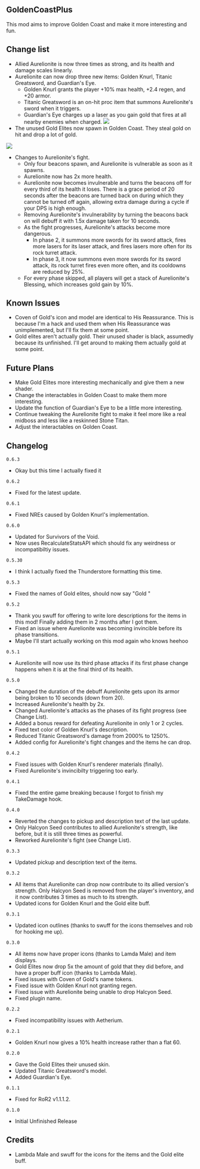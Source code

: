## GoldenCoastPlus
This mod aims to improve Golden Coast and make it more interesting and fun.

## Change list
- Allied Aurelionite is now three times as strong, and its health and damage scales linearly.
- Aurelionite can now drop three new items: Golden Knurl, Titanic Greatsword, and Guardian's Eye.
	- Golden Knurl grants the player +10% max health, +2.4 regen, and +20 armor.
	- Titanic Greatsword is an on-hit proc item that summons Aurelionite's sword when it triggers.
	- Guardian's Eye charges up a laser as you gain gold that fires at all nearby enemies when charged.
![](https://cdn.discordapp.com/attachments/662741163262083095/835753637807652874/Items_Screenshot.PNG)
- The unused Gold Elites now spawn in Golden Coast. They steal gold on hit and drop a lot of gold.

![](https://cdn.discordapp.com/attachments/662741163262083095/835753633680850964/Gold_Elite_Screenshot.PNG)
- Changes to Aurelionite's fight.
	- Only four beacons spawn, and Aurelionite is vulnerable as soon as it spawns.
	- Aurelionite now has 2x more health.
	- Aurelionite now becomes invulnerable and turns the beacons off for every third of its health it loses. There is a grace period of 20 seconds after the beacons are turned back on during which they cannot be turned off again, allowing extra damage during a cycle if your DPS is high enough.
	- Removing Aurelionite's invulnerability by turning the beacons back on will debuff it with 1.5x damage taken for 10 seconds.
	- As the fight progresses, Aurelionite's attacks become more dangerous.
		- In phase 2, it summons more swords for its sword attack, fires more lasers for its laser attack, and fires lasers more often for its rock turret attack.
		- In phase 3, it now summons even more swords for its sword attack, its rock turret fires even more often, and its cooldowns are reduced by 25%.
	- For every phase skipped, all players will get a stack of Aurelionite's Blessing, which increases gold gain by 10%.

## Known Issues
- Coven of Gold's icon and model are identical to His Reassurance. This is because I'm a hack and used them when His Reassurance was unimplemented, but I'll fix them at some point.
- Gold elites aren't actually gold. Their unused shader is black, assumedly because its unfinished. I'll get around to making them actually gold at some point.

## Future Plans
- Make Gold Elites more interesting mechanically and give them a new shader.
- Change the interactables in Golden Coast to make them more interesting.
- Update the function of Guardian's Eye to be a little more interesting.
- Continue tweaking the Aurelionite fight to make it feel more like a real midboss and less like a reskinned Stone Titan.
- Adjust the interactables on Golden Coast.

## Changelog
`0.6.3`
- Okay but this time I actually fixed it

`0.6.2`
- Fixed for the latest update.

`0.6.1`
- Fixed NREs caused by Golden Knurl's implementation.

`0.6.0`
- Updated for Survivors of the Void.
- Now uses RecalculateStatsAPI which should fix any weirdness or incompatibiltiy issues.

`0.5.30`
- I think I actually fixed the Thunderstore formatting this time.

`0.5.3`
- Fixed the names of Gold elites, should now say "Gold <character name>"

`0.5.2`
- Thank you swuff for offering to write lore descriptions for the items in this mod! Finally adding them in 2 months after I got them.
- Fixed an issue where Aurelionite was becoming invincible before its phase transitions.
- Maybe I'll start actually working on this mod again who knows heehoo

`0.5.1`
- Aurelionite will now use its third phase attacks if its first phase change happens when it is at the final third of its health.

`0.5.0`
- Changed the duration of the debuff Aurelionite gets upon its armor being broken to 10 seconds (down from 20).
- Increased Aurelionite's health by 2x.
- Changed Aurelionite's attacks as the phases of its fight progress (see Change List).
- Added a bonus reward for defeating Aurelionite in only 1 or 2 cycles.
- Fixed text color of Golden Knurl's description.
- Reduced Titanic Greatsword's damage from 2000% to 1250%.
- Added config for Aurelionite's fight changes and the items he can drop.

`0.4.2`
- Fixed issues with Golden Knurl's renderer materials (finally).
- Fixed Aurelionite's invincibilty triggering too early.

`0.4.1`
- Fixed the entire game breaking because I forgot to finish my TakeDamage hook.

`0.4.0`
- Reverted the changes to pickup and description text of the last update.
- Only Halcyon Seed contributes to allied Aurelionite's strength, like before, but it is still three times as powerful.
- Reworked Aurelionite's fight (see Change List).

`0.3.3`
- Updated pickup and description text of the items.

`0.3.2`
- All items that Aurelionite can drop now contribute to its allied version's strength. Only Halcyon Seed is removed from the player's inventory, and it now contributes 3 times as much to its strength.
- Updated icons for Golden Knurl and the Gold elite buff.

`0.3.1`
- Updated icon outlines (thanks to swuff for the icons themselves and rob for hooking me up).

`0.3.0`
- All items now have proper icons (thanks to Lamda Male) and item displays.
- Gold Elites now drop 5x the amount of gold that they did before, and have a proper buff icon (thanks to Lambda Male).
- Fixed issues with Coven of Gold's name tokens.
- Fixed issue with Golden Knurl not granting regen.
- Fixed issue with Aurelionite being unable to drop Halcyon Seed.
- Fixed plugin name.

`0.2.2`
- Fixed incompatibility issues with Aetherium.

`0.2.1`
- Golden Knurl now gives a 10% health increase rather than a flat 60.

`0.2.0`
- Gave the Gold Elites their unused skin.
- Updated Titanic Greatsword's model.
- Added Guardian's Eye.

`0.1.1`
- Fixed for RoR2 v1.1.1.2.

`0.1.0`
- Initial Unfinished Release

## Credits
- Lambda Male and swuff for the icons for the items and the Gold elite buff.